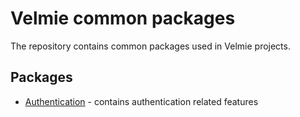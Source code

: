 # Velmie common packages

The repository contains common packages used in Velmie projects.

## Packages

- [Authentication](./authentication) - contains authentication related features